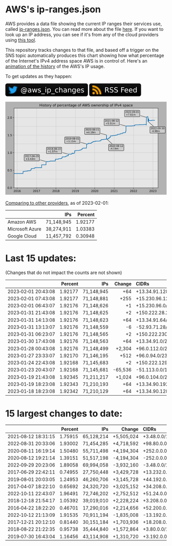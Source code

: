 # AWS's ip-ranges.json

AWS provides a data file showing the current IP ranges their
services use, called [ip-ranges.json](https://ip-ranges.amazonaws.com/ip-ranges.json).
You can read more about the file [here](https://docs.aws.amazon.com/general/latest/gr/aws-ip-ranges.html).
If you want to look up an IP address, you can see if it's from any of the cloud providers using [this tool](https://cloud-ips.s3-us-west-2.amazonaws.com/index.html).

This repository tracks changes to that file, and based off a trigger on the SNS topic 
automatically produces this chart showing how what percentage of the Internet's IPv4 
address space AWS is in control of.  Here's an 
[animation of the history](https://youtu.be/Su25yl7eol8) of the AWS's IP usage.

To get updates as they happen:

[![@aws_ip_changes on twitter](images/twitter_badge.svg)](https://twitter.com/aws_ip_changes) [![RSS Icon](images/rss_badge.svg)](https://raw.githubusercontent.com/seligman/aws-ip-ranges/master/rss.xml)

![History of AWS](history_count.svg)

[Comparing to other providers](https://github.com/seligman/cloud_sizes), as of 2023-02-01:

| | IPs | Percent |
| --- | ---: | ---: |
| Amazon AWS | 71,148,945 | 1.92177 |
| Microsoft Azure | 38,274,911 | 1.03383 |
| Google Cloud | 11,457,792 | 0.30948 |


# Last 15 updates:

(Changes that do not impact the counts are not shown)

| | Percent | IPs | Change | CIDRs |
| :--- | ---: | ---: | ---: | :--- |
| 2023&#8209;02&#8209;01&nbsp;20:43:08 | 1.92177 | 71,148,945 | +64 | +13.34.91.128/26 |
| 2023&#8209;02&#8209;01&nbsp;07:43:08 | 1.92177 | 71,148,881 | +255 | +15.230.96.128/25,&nbsp;+15.230.96.64/26,&nbsp;+15.230.96.32/27,&nbsp;... |
| 2023&#8209;02&#8209;01&nbsp;06:43:07 | 1.92176 | 71,148,626 | +1 | +15.230.96.0/32 |
| 2023&#8209;01&#8209;31&nbsp;21:43:08 | 1.92176 | 71,148,625 | +2 | +150.222.28.20/31 |
| 2023&#8209;01&#8209;31&nbsp;14:13:08 | 1.92176 | 71,148,623 | +64 | +13.34.91.64/26 |
| 2023&#8209;01&#8209;31&nbsp;13:13:07 | 1.92176 | 71,148,559 | -6 | -52.93.71.28/30,&nbsp;-52.93.71.27/32,&nbsp;-52.93.71.32/32 |
| 2023&#8209;01&#8209;31&nbsp;06:23:07 | 1.92176 | 71,148,565 | +2 | +150.222.230.132/31 |
| 2023&#8209;01&#8209;30&nbsp;17:43:08 | 1.92176 | 71,148,563 | +64 | +13.34.91.0/26 |
| 2023&#8209;01&#8209;28&nbsp;00:43:08 | 1.92176 | 71,148,499 | +2,304 | +96.0.112.0/21,&nbsp;+96.0.108.0/24 |
| 2023&#8209;01&#8209;27&nbsp;23:33:07 | 1.92170 | 71,146,195 | +512 | +96.0.94.0/23 |
| 2023&#8209;01&#8209;24&nbsp;22:43:08 | 1.92168 | 71,145,683 | +2 | +150.222.129.228/31 |
| 2023&#8209;01&#8209;23&nbsp;20:43:07 | 1.92168 | 71,145,681 | -65,536 | -51.113.0.0/16 |
| 2023&#8209;01&#8209;19&nbsp;21:43:08 | 1.92345 | 71,211,217 | +1,024 | +96.0.104.0/22 |
| 2023&#8209;01&#8209;19&nbsp;18:23:08 | 1.92343 | 71,210,193 | +64 | +13.34.90.192/26 |
| 2023&#8209;01&#8209;18&nbsp;18:23:08 | 1.92342 | 71,210,129 | +64 | +13.34.90.128/26 |


# 15 largest changes to date:

| | Percent | IPs | Change | CIDRs |
| :--- | ---: | ---: | ---: | :--- |
| 2021&#8209;08&#8209;12&nbsp;18:31:15 | 1.75915 | 65,128,214 | +5,505,024 | +3.48.0.0/12,&nbsp;+35.96.0.0/12,&nbsp;+3.152.0.0/13,&nbsp;... |
| 2022&#8209;08&#8209;31&nbsp;20:33:06 | 1.93002 | 71,454,285 | +4,718,592 | +98.80.0.0/12,&nbsp;+184.32.0.0/12,&nbsp;+13.184.0.0/13,&nbsp;... |
| 2020&#8209;08&#8209;11&nbsp;16:19:14 | 1.50480 | 55,711,498 | +4,194,304 | +252.0.0.0/10 |
| 2020&#8209;08&#8209;12&nbsp;19:21:14 | 1.39151 | 51,517,198 | -4,194,304 | -252.0.0.0/10 |
| 2022&#8209;09&#8209;29&nbsp;20:23:06 | 1.89058 | 69,994,058 | -3,932,160 | -3.48.0.0/12,&nbsp;-35.96.0.0/12,&nbsp;-3.240.0.0/13,&nbsp;... |
| 2017&#8209;06&#8209;29&nbsp;22:42:11 | 0.74955 | 27,750,448 | +3,429,728 | +13.232.0.0/13,&nbsp;+34.240.0.0/13,&nbsp;+35.168.0.0/13,&nbsp;... |
| 2019&#8209;08&#8209;01&nbsp;20:03:05 | 1.24953 | 46,260,706 | +3,145,728 | +44.192.0.0/10,&nbsp;-3.192.0.0/12 |
| 2017&#8209;04&#8209;07&nbsp;18:22:10 | 0.65692 | 24,320,720 | +3,025,152 | +34.208.0.0/12,&nbsp;+34.224.0.0/12,&nbsp;+13.58.0.0/15,&nbsp;... |
| 2022&#8209;10&#8209;11&nbsp;22:43:07 | 1.96491 | 72,746,202 | +2,752,512 | +51.24.0.0/13,&nbsp;+57.104.0.0/13,&nbsp;+51.20.0.0/14,&nbsp;... |
| 2018&#8209;12&#8209;18&nbsp;21:54:17 | 1.05392 | 39,019,010 | +2,228,224 | +3.208.0.0/12,&nbsp;+3.224.0.0/12,&nbsp;+13.48.0.0/15 |
| 2016&#8209;04&#8209;22&nbsp;18:22:20 | 0.46701 | 17,290,016 | +2,214,656 | +52.200.0.0/13,&nbsp;+52.208.0.0/13,&nbsp;+52.36.0.0/14,&nbsp;... |
| 2022&#8209;10&#8209;12&nbsp;21:13:09 | 1.91535 | 70,911,194 | -1,835,008 | -13.192.0.0/13,&nbsp;-16.28.0.0/14,&nbsp;-40.172.0.0/14,&nbsp;... |
| 2017&#8209;12&#8209;21&nbsp;20:12:10 | 0.81440 | 30,151,184 | +1,703,936 | +18.208.0.0/13,&nbsp;+18.204.0.0/14,&nbsp;+18.224.0.0/14,&nbsp;... |
| 2018&#8209;08&#8209;22&nbsp;21:22:35 | 0.95738 | 35,444,840 | +1,572,864 | +3.80.0.0/12,&nbsp;+3.16.0.0/14,&nbsp;+3.40.0.0/14 |
| 2019&#8209;07&#8209;30&nbsp;16:43:04 | 1.16456 | 43,114,908 | +1,310,720 | +3.192.0.0/12,&nbsp;+15.222.0.0/15,&nbsp;+15.236.0.0/15 |
